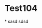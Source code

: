 # Test104
<p>
  <script >
  console.warn('1111ddd__11')
</script>
    </p>
* sasd
    sdsd
<script >
  console.warn('22222ddd__')
</script>

